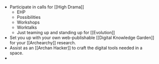 - Participate in calls for [[High Drama]]
	- EHP
	- Possibilities
	- Workshops
	- Worktalks
	- Just teaming up and standing up for [[Evolution]]
- Set you up with your own web-publishable [[Digital Knowledge Garden]] for your [[Archearchy]] research.
- Assist as an [[Archan Hacker]] to craft the digital tools needed in a space.
-